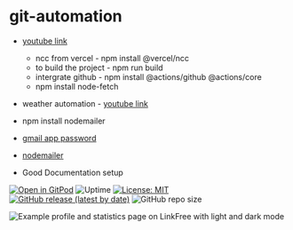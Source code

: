 # git-automation

- [youtube link](https://youtu.be/Ef0gPGUh9oo)

	- ncc from vercel - npm install @vercel/ncc
	- to build the project - npm run build 
	- intergrate github - npm install @actions/github @actions/core
	- npm install node-fetch

- weather automation - [youtube link](https://youtu.be/kCVgNUqZ2J0)
 - npm install nodemailer
 - [gmail app password](https://myaccount.google.com/apppasswords?pli=1&rapt=AEjHL4Mo0jbh08wJHheucQiPUFAQCS01HYfR_dOU9zvFueEEuO1fUhruFku0lR1K0FzcW-C7fROlkQdkZyzhp5NMHylXCPsWrQ)
 - [nodemailer](https://nodemailer.com/about/)

 - Good Documentation setup

 [![Open in GitPod](https://img.shields.io/badge/Gitpod-Ready--to--Code-blue?logo=gitpod)](https://gitpod.io/#https://github.com/EddieHubCommunity/LinkFree) ![Uptime](https://img.shields.io/endpoint?url=https%3A%2F%2Fraw.githubusercontent.com%2FEddieHubCommunity%2Fmonitoring%2Fmaster%2Fapi%2Flink-free-linkfree-io%2Fuptime.json) [![License: MIT](https://img.shields.io/badge/License-MIT-yellow.svg)](https://opensource.org/licenses/MIT) [![GitHub release (latest by date)](https://img.shields.io/github/v/release/EddieHubCommunity/LinkFree)](https://github.com/EddieHubCommunity/LinkFree/releases) ![GitHub repo size](https://img.shields.io/github/repo-size/EddieHubCommunity/LinkFree)

![Example profile and statistics page on LinkFree with light and dark mode](https://user-images.githubusercontent.com/624760/230707268-1f8f1487-6524-4c89-aae2-ab45f0e17f39.png)